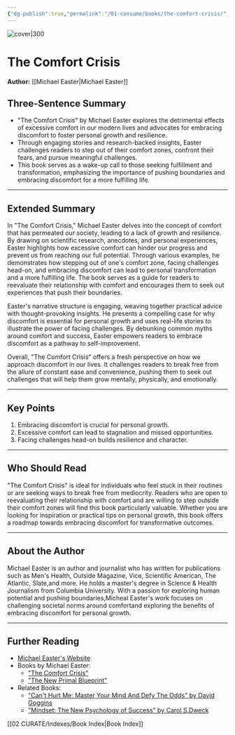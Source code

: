 ```yaml
---
{"dg-publish":true,"permalink":"/01-consume/books/the-comfort-crisis/","title":"The Comfort Crisis","tags":["self-improvement","personal-growth","growth-mindset","mindset"]}
---
```



![cover|300](https://m.media-amazon.com/images/I/71xy9YsxTcL._SL1500_.jpg)
# The Comfort Crisis
**Author:** [[Michael Easter\|Michael Easter]]

## Three-Sentence Summary
- "The Comfort Crisis" by Michael Easter explores the detrimental effects of excessive comfort in our modern lives and advocates for embracing discomfort to foster personal growth and resilience.
- Through engaging stories and research-backed insights, Easter challenges readers to step out of their comfort zones, confront their fears, and pursue meaningful challenges.
- This book serves as a wake-up call to those seeking fulfillment and transformation, emphasizing the importance of pushing boundaries and embracing discomfort for a more fulfilling life.

---

## Extended Summary
In "The Comfort Crisis," Michael Easter delves into the concept of comfort that has permeated our society, leading to a lack of growth and resilience. By drawing on scientific research, anecdotes, and personal experiences, Easter highlights how excessive comfort can hinder our progress and prevent us from reaching our full potential. Through various examples, he demonstrates how stepping out of one's comfort zone, facing challenges head-on, and embracing discomfort can lead to personal transformation and a more fulfilling life. The book serves as a guide for readers to reevaluate their relationship with comfort and encourages them to seek out experiences that push their boundaries.

Easter's narrative structure is engaging, weaving together practical advice with thought-provoking insights. He presents a compelling case for why discomfort is essential for personal growth and uses real-life stories to illustrate the power of facing challenges. By debunking common myths around comfort and success, Easter empowers readers to embrace discomfort as a pathway to self-improvement.

Overall, "The Comfort Crisis" offers a fresh perspective on how we approach discomfort in our lives. It challenges readers to break free from the allure of constant ease and convenience, pushing them to seek out challenges that will help them grow mentally, physically, and emotionally.

---

## Key Points
1. Embracing discomfort is crucial for personal growth.
2. Excessive comfort can lead to stagnation and missed opportunities.
3. Facing challenges head-on builds resilience and character.

---

## Who Should Read
"The Comfort Crisis" is ideal for individuals who feel stuck in their routines or are seeking ways to break free from mediocrity. Readers who are open to reevaluating their relationship with comfort and are willing to step outside their comfort zones will find this book particularly valuable. Whether you are looking for inspiration or practical tips on personal growth, this book offers a roadmap towards embracing discomfort for transformative outcomes.

---

## About the Author
Michael Easter is an author and journalist who has written for publications such as Men's Health, Outside Magazine, Vice, Scientific American, The Atlantic, Slate,and more. He holds a master's degree in Science & Health Journalism from Columbia University. With a passion for exploring human potential and pushing boundaries,Micheal Easter's work focuses on challenging societal norms around comfortand exploring the benefits of embracing discomfort for personal growth.

---

## Further Reading
- [Michael Easter's Website](https://michael-easter.com/)
- Books by Michael Easter:
  - ["The Comfort Crisis"](https://www.amazon.com/Comfort-Crisis-Uncomfortable-Journey-Purpose/dp/0062966951)
  - ["The New Primal Blueprint"](https://www.amazon.com/New-Primal-Blueprint-Reprogram-Effortless/dp/1939563305)
- Related Books:
  - ["Can't Hurt Me: Master Your Mind And Defy The Odds" by David Goggins](https://www.amazon.com/Cant-Hurt-Me-Master-Your/dp/1544512287)
  - ["Mindset: The New Psychology of Success" by Carol S.Dweck](https://www.amazon.com/Mindset-Psychology-Carol-S-Dweck/dp/0345472322)

[[02 CURATE/Indexes/Book Index\|Book Index]]